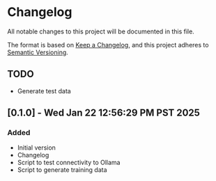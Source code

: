 <!-- markdownlint-disable MD024 -->
# Changelog

All notable changes to this project will be documented in this file.

The format is based on [Keep a Changelog](https://keepachangelog.com/en/1.0.0/),
and this project adheres to [Semantic Versioning](https://semver.org/spec/v2.0.0.html).

## TODO

- Generate test data

## [0.1.0] - Wed Jan 22 12:56:29 PM PST 2025

### Added

- Initial version
- Changelog
- Script to test connectivity to Ollama
- Script to generate training data
